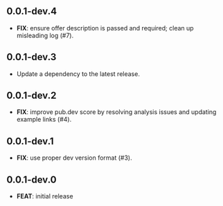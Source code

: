 ## 0.0.1-dev.4

 - **FIX**: ensure offer description is passed and required; clean up misleading log (#7).

## 0.0.1-dev.3

 - Update a dependency to the latest release.

## 0.0.1-dev.2

 - **FIX**: improve pub.dev score by resolving analysis issues and updating example links (#4).

## 0.0.1-dev.1

 - **FIX**: use proper dev version format (#3).

## 0.0.1-dev.0

 - **FEAT**: initial release
